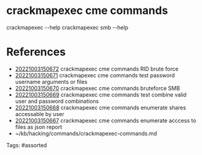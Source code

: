# crackmapexec cme commands
crackmapexec --help
crackmapexec smb --help

# References
- [20221003150672](/zet/20221003150672/) crackmapexec cme commands RID brute force
- [20221003150671](/zet/20221003150671/) crackmapexec cme commands test password username arguments or files
- [20221003150670](/zet/20221003150670/) crackmapexec cme commands bruteforce SMB
- [20221003150669](/zet/20221003150669/) crackmapexec cme commands test combine valid user and password combinations
- [20221003150668](/zet/20221003150668/) crackmapexec cme commands enumerate shares accessable by user
- [20221003150667](/zet/20221003150667/) crackmapexec cme commands enumerate acccess to files as json report
- ~/kb/hacking/commands/crackmapexec-commands.md

Tags:
    #assorted

